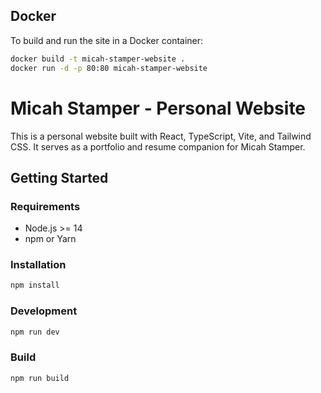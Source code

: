 ## Docker

To build and run the site in a Docker container:

```bash
docker build -t micah-stamper-website .
docker run -d -p 80:80 micah-stamper-website
```
# Micah Stamper - Personal Website

This is a personal website built with React, TypeScript, Vite, and Tailwind CSS. It serves as a portfolio and resume companion for Micah Stamper.

## Getting Started

### Requirements

- Node.js >= 14
- npm or Yarn

### Installation

```bash
npm install
```

### Development

```bash
npm run dev
```

### Build

```bash
npm run build
```